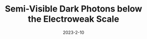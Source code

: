---
title: 'Semi-Visible Dark Photons below the Electroweak Scale'
authors:  Asli M. Abdullahi,  Matheus Hostert,  Daniele Massaro,  Silvia Pascoli
collection: publication
permalink: /publication/2023-2-10-Semi-VisibleDarkPhotonsbelowtheElectroweakScale
date: 2023-2-10
venue:  
paperurl: 'https://arxiv.org/abs/2302.05410'
citation: 'Semi-Visible Dark Photons below the Electroweak Scale, Asli M. Abdullahi, Matheus Hostert, Daniele Massaro, Silvia Pascoli, preprint, 2023'
eprint: '2302.05410'
---